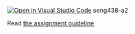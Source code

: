 [![Open in Visual Studio Code](https://classroom.github.com/assets/open-in-vscode-718a45dd9cf7e7f842a935f5ebbe5719a5e09af4491e668f4dbf3b35d5cca122.svg)](https://classroom.github.com/online_ide?assignment_repo_id=13596815&assignment_repo_type=AssignmentRepo)
seng438-a2

Read [the assignment guideline](seng438-a2.md) 
